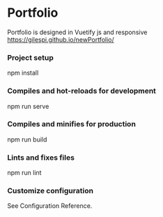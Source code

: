 # Portfolio
Portfolio is designed in Vuetify js and responsive
https://gilespi.github.io/newPortfolio/

### Project setup  
npm install  

### Compiles and hot-reloads for development
npm run serve

### Compiles and minifies for production

npm run build

### Lints and fixes files

npm run lint

### Customize configuration

See Configuration Reference.
